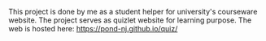 This project is done by me as a student helper for university's courseware website. The project serves as quizlet website for learning purpose. The web is hosted here: https://pond-nj.github.io/quiz/
